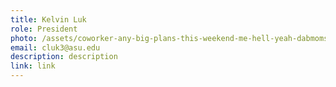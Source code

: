 ```yaml
---
title: Kelvin Luk
role: President
photo: /assets/coworker-any-big-plans-this-weekend-me-hell-yeah-dabmoms2-42529325.png
email: cluk3@asu.edu
description: description
link: link
---
```

